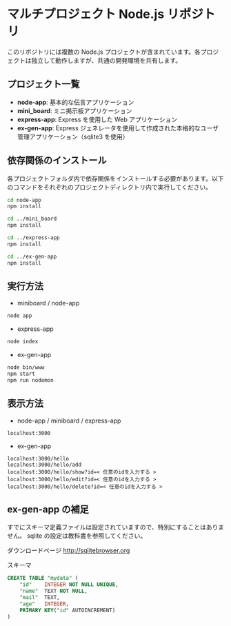 # マルチプロジェクト Node.js リポジトリ

このリポジトリには複数の Node.js プロジェクトが含まれています。各プロジェクトは独立して動作しますが、共通の開発環境を共有します。

## プロジェクト一覧

- **node-app**: 基本的な伝言アプリケーション
- **mini_board**: ミニ掲示板アプリケーション
- **express-app**: Express を使用した Web アプリケーション
- **ex-gen-app**: Express ジェネレータを使用して作成された本格的なユーザ管理アプリケーション（sqlite3 を使用）

## 依存関係のインストール

各プロジェクトフォルダ内で依存関係をインストールする必要があります。以下のコマンドをそれぞれのプロジェクトディレクトリ内で実行してください。

```bash
cd node-app
npm install

cd ../mini_board
npm install

cd ../express-app
npm install

cd ../ex-gen-app
npm install
```

## 実行方法

- miniboard / node-app
```bash
node app
```

- express-app
```bash
node index
```

- ex-gen-app
```bash
node bin/www
npm start
npm run nodemon
```

## 表示方法

- node-app / miniboard / express-app
```uri
localhost:3000
```

- ex-gen-app
```uri
localhost:3000/hello
localhost:3000/hello/add
localhost:3000/hello/show?id=< 任意のidを入力する >
localhost:3000/hello/edit?id=< 任意のidを入力する >
localhost:3000/hello/delete?id=< 任意のidを入力する >
```

## ex-gen-app の補足
すでにスキーマ定義ファイルは設定されていますので、特別にすることはありません。
sqlite の設定は教科書を参照してください。

ダウンロードページ
http://sqlitebrowser.org

スキーマ

```sql
CREATE TABLE "mydata" (
	"id"	INTEGER NOT NULL UNIQUE,
	"name"	TEXT NOT NULL,
	"mail"	TEXT,
	"age"	INTEGER,
	PRIMARY KEY("id" AUTOINCREMENT)
)
```
